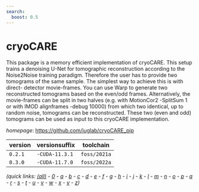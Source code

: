 ```yaml
---
search:
  boost: 0.5
---
```

# cryoCARE

This package is a memory efficient implementation of cryoCARE.  This setup trains a denoising U-Net for tomographic reconstruction according to  the Noise2Noise training paradigm. Therefore the user has to provide two tomograms of the same sample. The simplest way to achieve this is with direct- detector movie-frames.  You can use Warp to generate two reconstructed tomograms based on the even/odd frames. Alternatively, the movie-frames can be split in two halves (e.g. with MotionCor2 -SplitSum 1 or with IMOD alignframes -debug 10000) from which two identical, up to random noise, tomograms can be reconstructed.  These two (even and odd) tomograms can be used as input to this cryoCARE implementation.

*homepage*: <https://github.com/juglab/cryoCARE_pip>

version | versionsuffix | toolchain
--------|---------------|----------
``0.2.1`` | ``-CUDA-11.3.1`` | ``foss/2021a``
``0.3.0`` | ``-CUDA-11.7.0`` | ``foss/2022a``


*(quick links: [(all)](../index.md) - [0](../0/index.md) - [a](../a/index.md) - [b](../b/index.md) - [c](../c/index.md) - [d](../d/index.md) - [e](../e/index.md) - [f](../f/index.md) - [g](../g/index.md) - [h](../h/index.md) - [i](../i/index.md) - [j](../j/index.md) - [k](../k/index.md) - [l](../l/index.md) - [m](../m/index.md) - [n](../n/index.md) - [o](../o/index.md) - [p](../p/index.md) - [q](../q/index.md) - [r](../r/index.md) - [s](../s/index.md) - [t](../t/index.md) - [u](../u/index.md) - [v](../v/index.md) - [w](../w/index.md) - [x](../x/index.md) - [y](../y/index.md) - [z](../z/index.md))*

